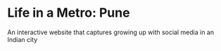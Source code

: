 # Life in a Metro: Pune
An interactive website that captures growing up with social media in an Indian city
